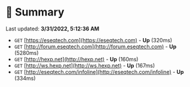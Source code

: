 # 📖 Summary
Last updated: **3/31/2022, 5:12:36 AM**

- `GET` [https://eseqtech.com](https://eseqtech.com) - **Up** (320ms)
- `GET` [http://forum.eseqtech.com](http://forum.eseqtech.com) - **Up** (5280ms)
- `GET` [http://hexp.net](http://hexp.net) - **Up** (160ms)
- `GET` [http://ws.hexp.net](http://ws.hexp.net) - **Up** (167ms)
- `GET` [http://eseqtech.com/infoline](http://eseqtech.com/infoline) - **Up** (334ms)
